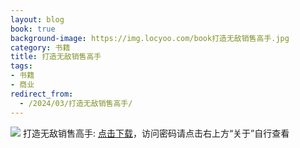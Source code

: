 ```yaml
---
layout: blog
book: true
background-image: https://img.locyoo.com/book打造无敌销售高手.jpg
category: 书籍
title: 打造无敌销售高手
tags:
- 书籍
- 商业
redirect_from:
  - /2024/03/打造无敌销售高手/
---
```

![](https://img.locyoo.com/book打造无敌销售高手.jpg)
打造无敌销售高手: <a name = "ref1" href="https://089m.com/f/50983618-1272781109-0047ae?p=3619">点击下载</a>，访问密码请点击右上方“关于”自行查看